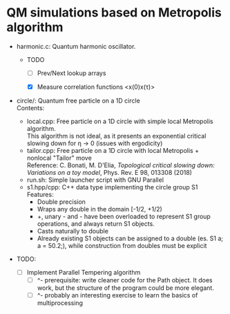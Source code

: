 # QM simulations based on Metropolis algorithm


- harmonic.c: Quantum harmonic oscillator.
  - TODO
    - [ ] Prev/Next lookup arrays
    - [x] Measure correlation functions <x(0)x(τ)>
    
   
- circle/: Quantum free particle on a 1D circle  
  Contents:
  - local.cpp: Free particle on a 1D circle with simple local Metropolis
algorithm.   
  This algorithm is not ideal, as it presents an exponential critical slowing down for η -> 0 (issues with ergodicity)
  - tailor.cpp: Free particle on a 1D circle with local Metropolis + nonlocal
  "Tailor" move  
  Reference: C. Bonati, M. D'Elia, _Topological critical slowing down:
    Variations on a toy model_, Phys. Rev. E 98, 013308 (2018)
  - run.sh: Simple launcher script with GNU Parallel
  - s1.hpp/cpp: C++ data type implementing the circle group S1  
    Features:
    - Double precision
    - Wraps any double in the domain [-1/2, +1/2)
    - +, unary - and - have been overloaded to represent S1 group operations, and always return S1 objects. 
    - Casts naturally to double
    - Already existing S1 objects can be assigned to a double (es. S1 a; a =
      50.2;), while construction from doubles must be explicit

- TODO:
  - [ ] Implement Parallel Tempering algorithm
    - [ ] ^- prerequisite: write cleaner code for the Path object. It does work,
        but the structure of the program could be more elegant.
    - [ ] ^- probably an interesting exercise to learn the basics of multiprocessing
